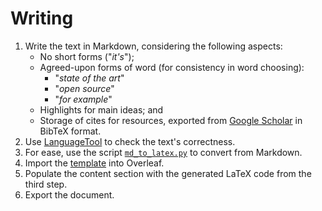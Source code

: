 # Writing

1. Write the text in Markdown, considering the following aspects:
    - No short forms ("*it's*");
    - Agreed-upon forms of word (for consistency in word choosing):
        - "*state of the art*"
        - "*open source*"
        - "*for example*"
    - Highlights for main ideas; and
    - Storage of cites for resources, exported from [Google Scholar](https://scholar.google.com/) in BibTeX format.
2. Use [LanguageTool](https://languagetool.org/) to check the text's correctness.
3. For ease, use the script [`md_to_latex.py`](https://github.com/iosifache/scripts/blob/main/md_to_latex/md_to_latex.py) to convert from Markdown.
4. Import the [template](https://github.com/iosifache/ACSDocumentsTemplates) into Overleaf.
5. Populate the content section with the generated LaTeX code from the third step.
6. Export the document.